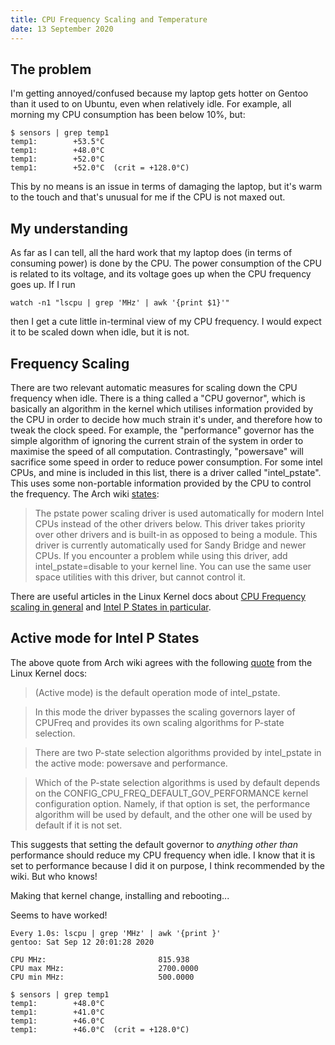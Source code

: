 ```yaml
---
title: CPU Frequency Scaling and Temperature
date: 13 September 2020
---
```

## The problem

I'm getting annoyed/confused because my laptop gets hotter on Gentoo than it
used to on Ubuntu, even when relatively idle. For example, all morning my CPU
consumption has been below 10%, but:

```
$ sensors | grep temp1
temp1:        +53.5°C
temp1:        +48.0°C
temp1:        +52.0°C
temp1:        +52.0°C  (crit = +128.0°C)
```

This by no means is an issue in terms of damaging the laptop, but it's warm to
the touch and that's unusual for me if the CPU is not maxed out.

## My understanding

As far as I can tell, all the hard work that my laptop does (in terms of
consuming power) is done by the CPU. The power consumption of the CPU is
related to its voltage, and its voltage goes up when the CPU frequency goes up.
If I run

```
watch -n1 "lscpu | grep 'MHz' | awk '{print $1}'"
```

then I get a cute little in-terminal view of my CPU frequency. I would expect
it to be scaled down when idle, but it is not.

## Frequency Scaling

There are two relevant automatic measures for scaling down the CPU frequency
when idle. There is a thing called a "CPU governor", which is basically an
algorithm in the kernel which utilises information provided by the CPU in order
to decide how much strain it's under, and therefore how to tweak the clock
speed. For example, the "performance" governor has the simple algorithm of
ignoring the current strain of the system in order to maximise the speed of all
computation. Contrastingly, "powersave" will sacrifice some speed in order to
reduce power consumption. For some intel CPUs, and mine is included in this
list, there is a driver called "intel_pstate". This uses some non-portable
information provided by the CPU to control the frequency. The Arch wiki
[states][arch-wiki-cpu-gov]:

> The pstate power scaling driver is used automatically for modern Intel CPUs
> instead of the other drivers below. This driver takes priority over other
> drivers and is built-in as opposed to being a module. This driver is currently
> automatically used for Sandy Bridge and newer CPUs. If you encounter a problem
> while using this driver, add intel_pstate=disable to your kernel line. You can
> use the same user space utilities with this driver, but cannot control it.

There are useful articles in the Linux Kernel docs about [CPU Frequency scaling
in general][cpu-frequency] and [Intel P States in particular][intel-p-state].

## Active mode for Intel P States

The above quote from Arch wiki agrees with the following
[quote][intel-p-state-active-mode] from the Linux Kernel docs:

> (Active mode) is the default operation mode of intel_pstate.

> In this mode the driver bypasses the scaling governors layer of CPUFreq and
> provides its own scaling algorithms for P-state selection.

> There are two P-state selection algorithms provided by intel_pstate in the
> active mode: powersave and performance.

> Which of the P-state selection algorithms is used by default depends on the
> CONFIG_CPU_FREQ_DEFAULT_GOV_PERFORMANCE kernel configuration option. Namely,
> if that option is set, the performance algorithm will be used by default, and
> the other one will be used by default if it is not set.

This suggests that setting the default governor to *anything other than*
performance should reduce my CPU frequency when idle. I know that it is set to
performance because I did it on purpose, I think recommended by the wiki. But
who knows!

Making that kernel change, installing and rebooting...

Seems to have worked!

```
Every 1.0s: lscpu | grep 'MHz' | awk '{print }'                                                                                                                gentoo: Sat Sep 12 20:01:28 2020

CPU MHz:                         815.938
CPU max MHz:                     2700.0000
CPU min MHz:                     500.0000

$ sensors | grep temp1
temp1:        +48.0°C
temp1:        +41.0°C
temp1:        +46.0°C
temp1:        +46.0°C  (crit = +128.0°C)
```

[intel-p-state-active-mode]: https://www.kernel.org/doc/html/v4.12/admin-guide/pm/intel_pstate.html#active-mode
[cpu-frequency]: https://www.kernel.org/doc/html/v4.12/admin-guide/pm/cpufreq.html
[intel-p-state]: https://www.kernel.org/doc/html/v4.12/admin-guide/pm/intel_pstate.html
[arch-wiki-cpu-gov]: https://wiki.archlinux.org/index.php/CPU_frequency_scaling#CPU_frequency_driver
